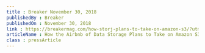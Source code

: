 ```yaml
---
title : Breaker November 30, 2018
publishedBy : Breaker
publishedOn : November 30, 2018
link : https://breakermag.com/how-storj-plans-to-take-on-amazon-s3/?utm_source=social&utm_medium=twitter&utm_campaign=qa
articleName : How the Airbnb of Data Storage Plans to Take on Amazon S3
class : pressArticle
---
```

